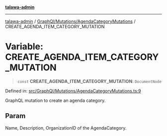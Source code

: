 [**talawa-admin**](../../../../README.md)

***

[talawa-admin](../../../../README.md) / [GraphQl/Mutations/AgendaCategoryMutations](../README.md) / CREATE\_AGENDA\_ITEM\_CATEGORY\_MUTATION

# Variable: CREATE\_AGENDA\_ITEM\_CATEGORY\_MUTATION

> `const` **CREATE\_AGENDA\_ITEM\_CATEGORY\_MUTATION**: `DocumentNode`

Defined in: [src/GraphQl/Mutations/AgendaCategoryMutations.ts:9](https://github.com/gautam-divyanshu/talawa-admin/blob/334f0f7773e45df65600a1da08d00c41806347e4/src/GraphQl/Mutations/AgendaCategoryMutations.ts#L9)

GraphQL mutation to create an agenda category.

## Param

Name, Description, OrganizationID of the AgendaCategory.
